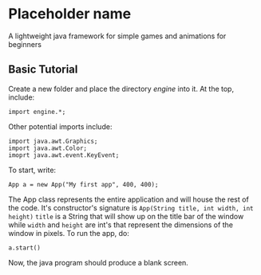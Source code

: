 # Placeholder name
A lightweight java framework for simple games and animations for beginners 
## Basic Tutorial
Create a new folder and place the directory *engine* into it. At the top, include:
```
import engine.*;
```
Other potential imports include:
```
import java.awt.Graphics;
import java.awt.Color;
imoprt java.awt.event.KeyEvent;
```
To start, write:
```
App a = new App("My first app", 400, 400);
```
The App class represents the entire application and will house the rest of the code.
It's constructor's signature is `App(String title, int width, int height)`
`title` is a String that will show up on the title bar of the window while `width`
and `height` are int's that represent the dimensions of the window in pixels.
To run the app, do:
```
a.start()
```
Now, the java program should produce a blank screen.